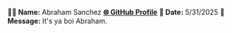 **🧑‍💻 Name:**  Abraham Sanchez 
[**🌐 GitHub Profile**](https://github.com/abeSanchez18/abesanchez18) 
**📅 Date:**  5/31/2025 
**💬 Message:**  It's ya boi Abraham.